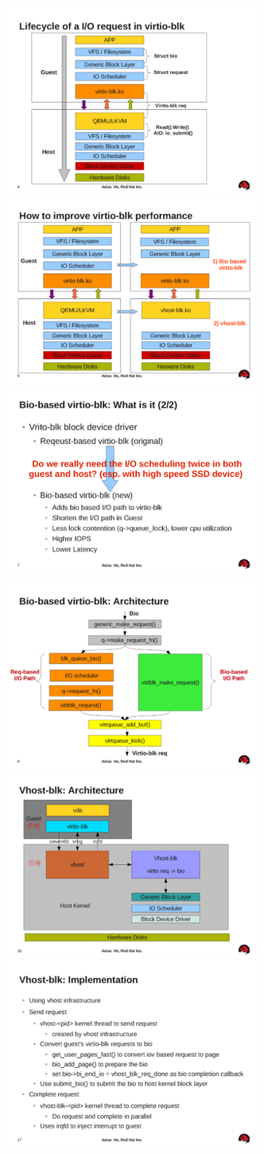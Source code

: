 ![](/assets/compute-lqk-virtio-virtioblk.png)![](/assets/compute-lqk-virtio-vhostblk2.png)![](/assets/compute-lqk-virtio-vhostbio1.png)

![](/assets/compute-lqk-virtio-vhostblk3.png)![](/assets/compute-lqk-virtio-vhostblk5.png)![](/assets/compute-lqk-virtio-vhostblkimp1.png)


